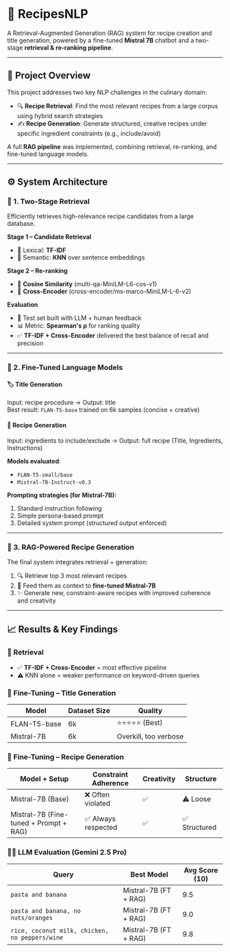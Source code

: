 # 🍳 RecipesNLP  
A Retrieval-Augmented Generation (RAG) system for recipe creation and title generation, powered by a fine-tuned **Mistral 7B** chatbot and a two-stage **retrieval & re-ranking pipeline**.

---

## 🚀 Project Overview  
This project addresses two key NLP challenges in the culinary domain:

- 🔍 **Recipe Retrieval**: Find the most relevant recipes from a large corpus using hybrid search strategies  
- ✍️ **Recipe Generation**: Generate structured, creative recipes under specific ingredient constraints (e.g., include/avoid)

A full **RAG pipeline** was implemented, combining retrieval, re-ranking, and fine-tuned language models.

---

## ⚙️ System Architecture  

### 🔹 1. Two-Stage Retrieval  
Efficiently retrieves high-relevance recipe candidates from a large database.

**Stage 1 – Candidate Retrieval**  
- 🧠 Lexical: **TF-IDF**  
- 🔎 Semantic: **KNN** over sentence embeddings

**Stage 2 – Re-ranking**  
- 📐 **Cosine Similarity** (multi-qa-MiniLM-L6-cos-v1)  
- 🤝 **Cross-Encoder** (cross-encoder/ms-marco-MiniLM-L-6-v2)

**Evaluation**  
- 🧪 Test set built with LLM + human feedback  
- 📊 Metric: **Spearman's ρ** for ranking quality  
- ✅ **TF-IDF + Cross-Encoder** delivered the best balance of recall and precision

---

### 🔹 2. Fine-Tuned Language Models  

#### 🏷️ Title Generation  
Input: recipe procedure → Output: title  
Best result: `FLAN-T5-base` trained on 6k samples (concise + creative)

#### 🧾 Recipe Generation  
Input: ingredients to include/exclude → Output: full recipe (Title, Ingredients, Instructions)

**Models evaluated**:  
- `FLAN-T5-small/base`  
- `Mistral-7B-Instruct-v0.3`

**Prompting strategies (for Mistral-7B):**  
1. Standard instruction following  
2. Simple persona-based prompt  
3. Detailed system prompt (structured output enforced)

---

### 🔹 3. RAG-Powered Recipe Generation  
The final system integrates retrieval + generation:

1. 🔍 Retrieve top 3 most relevant recipes  
2. 🧠 Feed them as context to **fine-tuned Mistral-7B**  
3. ✨ Generate new, constraint-aware recipes with improved coherence and creativity

---

## 📈 Results & Key Findings  

### 🧪 Retrieval  
- ✅ **TF-IDF + Cross-Encoder** = most effective pipeline  
- ⚠️ KNN alone = weaker performance on keyword-driven queries  

### 🧠 Fine-Tuning – Title Generation  
| Model         | Dataset Size | Quality     |
|---------------|--------------|-------------|
| FLAN-T5-base  | 6k           | ⭐️⭐️⭐️⭐️⭐️ (Best) |
| Mistral-7B    | 6k           | Overkill, too verbose |

### 🧠 Fine-Tuning – Recipe Generation  
| Model + Setup                           | Constraint Adherence | Creativity | Structure |
|----------------------------------------|----------------------|------------|-----------|
| Mistral-7B (Base)                       | ❌ Often violated     | ✅         | ⚠️ Loose   |
| Mistral-7B (Fine-tuned + Prompt + RAG) | ✅ Always respected   | ✅    | ✅ Structured |

### 🧑‍⚖️ LLM Evaluation (Gemini 2.5 Pro)  
| Query                                   | Best Model                        | Avg Score (10) |
|----------------------------------------|-----------------------------------|----------------|
| `pasta and banana`                     | Mistral-7B (FT + RAG)             | 9.5            |
| `pasta and banana, no nuts/oranges`   | Mistral-7B (FT + RAG)             | 9.0            |
| `rice, coconut milk, chicken, no peppers/wine` | Mistral-7B (FT + RAG)     | 9.8            |


